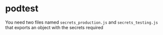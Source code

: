 # podtest

You need two files named ```secrets_production.js``` and ```secrets_testing.js``` that exports an object with the secrets required
